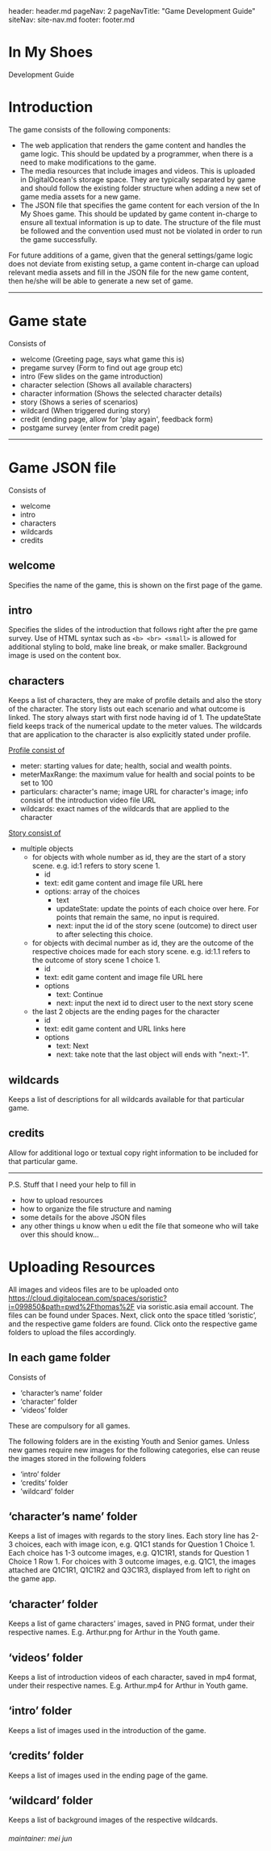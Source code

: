 <frontmatter>
  header: header.md
  pageNav: 2
  pageNavTitle: "Game Development Guide"
  siteNav: site-nav.md
  footer: footer.md
</frontmatter>

<br>

<div class="jumbotron jumbotron-fluid bg-dark text-white">
  <div class="container">
    <h1 class="display-4 no-index">In My Shoes</h1>
    <p class="lead">Development Guide</p>
  </div>
</div>

# Introduction

The game consists of the following components:

- The web application that renders the game content and handles the game logic. This should be updated by a programmer, when there is a need to make modifications to the game.
- The media resources that include images and videos. This is uploaded in DigitalOcean's storage space. They are typically separated by game and should follow the existing folder structure when adding a new set of game media assets for a new game.
- The JSON file that specifies the game content for each version of the In My Shoes game. This should be updated by game content in-charge to ensure all textual information is up to date. The structure of the file must be followed and the convention used must not be violated in order to run the game successfully.

For future additions of a game, given that the general settings/game logic does not deviate from existing setup, a game content in-charge can upload relevant media assets and fill in the JSON file for the new game content, then he/she will be able to generate a new set of game.

---

# Game state

Consists of

- welcome (Greeting page, says what game this is)
- pregame survey (Form to find out age group etc)
- intro (Few slides on the game introduction)
- character selection (Shows all available characters)
- character information (Shows the selected character details)
- story (Shows a series of scenarios)
- wildcard (When triggered during story)
- credit (ending page, allow for 'play again', feedback form)
- postgame survey (enter from credit page)

---

# Game JSON file

Consists of

- welcome
- intro
- characters
- wildcards
- credits

## welcome

Specifies the name of the game, this is shown on the first page of the game.

## intro

Specifies the slides of the introduction that follows right after the pre game survey. Use of HTML syntax such as `<b> <br> <small>` is allowed for additional styling to bold, make line break, or make smaller. Background image is used on the content box.

## characters

Keeps a list of characters, they are make of profile details and also the story of the character. The story lists out each scenario and what outcome is linked. The story always start with first node having id of 1. The updateState field keeps track of the numerical update to the meter values. The wildcards that are application to the character is also explicitly stated under profile.

<u>Profile consist of</u>

- meter: starting values for date; health, social and wealth points.
- meterMaxRange: the maximum value for health and social points to be set to 100
- particulars: character's name; image URL for character's image; info consist of the introduction video file URL
- wildcards: exact names of the wildcards that are applied to the character

<u>Story consist of</u>

- multiple objects
  - for objects with whole number as id, they are the start of a story scene. e.g. id:1 refers to story scene 1.
    - id
    - text: edit game content and image file URL here
    - options: array of the choices
      - text
      - updateState: update the points of each choice over here. For points that remain the same, no input is required.
      - next: input the id of the story scene (outcome) to direct user to after selecting this choice.
  - for objects with decimal number as id, they are the outcome of the respective choices made for each story scene. e.g. id:1.1 refers to the outcome of story scene 1 choice 1.
    - id
    - text: edit game content and image file URL here
    - options
      - text: Continue
      - next: input the next id to direct user to the next story scene
  - the last 2 objects are the ending pages for the character
    - id
    - text: edit game content and URL links here
    - options
      - text: Next
      - next: take note that the last object will ends with "next:-1".

## wildcards

Keeps a list of descriptions for all wildcards available for that particular game.

## credits

Allow for additional logo or textual copy right information to be included for that particular game.

---

P.S.
Stuff that I need your help to fill in

- how to upload resources
- how to organize the file structure and naming
- some details for the above JSON files
- any other things u know when u edit the file that someone who will take over this should know...

# Uploading Resources

All images and videos files are to be uploaded onto https://cloud.digitalocean.com/spaces/soristic?i=099850&path=pwd%2Fthomas%2F via soristic.asia email account. The files can be found under Spaces. Next, click onto the space titled ‘soristic’, and the respective game folders are found. Click onto the respective game folders to upload the files accordingly.

## In each game folder

Consists of

- ‘character’s name’ folder
- ‘character’ folder
- ’videos’ folder

These are compulsory for all games.

The following folders are in the existing Youth and Senior games. Unless new games require new images for the following categories, else can reuse the images stored in the following folders

- ‘intro’ folder
- ‘credits’ folder
- ’wildcard’ folder

## ‘character’s name’ folder

Keeps a list of images with regards to the story lines. Each story line has 2-3 choices, each with image icon, e.g. Q1C1 stands for Question 1 Choice 1. Each choice has 1-3 outcome images, e.g. Q1C1R1, stands for Question 1 Choice 1 Row 1. For choices with 3 outcome images, e.g. Q1C1, the images attached are Q1C1R1, Q1C1R2 and Q3C1R3, displayed from left to right on the game app.

## ‘character’ folder

Keeps a list of game characters’ images, saved in PNG format, under their respective names. E.g. Arthur.png for Arthur in the Youth game.

## ‘videos’ folder

Keeps a list of introduction videos of each character, saved in mp4 format, under their respective names. E.g. Arthur.mp4 for Arthur in Youth game.

## ‘intro’ folder

Keeps a list of images used in the introduction of the game.

## ‘credits’ folder

Keeps a list of images used in the ending page of the game.

## ‘wildcard’ folder

Keeps a list of background images of the respective wildcards.

###### maintainer: mei jun
